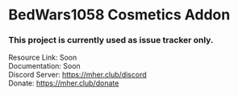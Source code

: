 # BedWars1058 Cosmetics Addon

### This project is currently used as issue tracker only.

Resource Link: Soon <br>
Documentation: Soon <br>
Discord Server: https://mher.club/discord </br>
Donate: https://mher.club/donate
